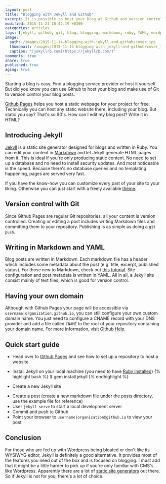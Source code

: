 ```yaml
---
layout: post
title: "Blogging with Jekyll and Github"
excerpt: It is possible to host your blog at Github and version control your blog posts with Git. Here's how.
modified: 2015-11-21 10:42:19 +0300
categories: articles
tags: [jekyll, github, git, blog, blogging, markdown, ruby, YAML, wordpress]
image:
  path: /images/2015-11-14-blogging-with-jekyll-and-github/cover.jpg
  thumbnail: /images/2015-11-14-blogging-with-jekyll-and-github/cover_thumb.jpg
  caption: "[jekyllrb.com](https://jekyllrb.com/)"
comments: true
share: true
published: true
aging: true
---
```


Starting a blog is easy. Find a blogging service provider or host it yourself. But did you know you can use Github to host your blog and make use of Git to version control your blog posts.

[Github Pages](https://pages.github.com/) helps you host a static webpage for your project for free. Technically you can host any static website there, including your blog. But static you say? That's so 90's. How can I edit my blog post? Write it in HTML?

## Introducing Jekyll

[Jekyll](https://jekyllrb.com/ "Jekyll homepage") is a static site generator designed for blogs and written in Ruby. You can edit your content in [Markdown](https://daringfireball.net/projects/markdown/) and let Jekyll generate HTML pages from it. This is ideal if you're only producing static content. No need to set up a database and no need to install security updates. And most noticeable is the speed. Because there's no database queries and no templating happening, pages are served very fast.

If you have the know-how you can customize every part of your site to your liking. Otherwise you can just start with a freely available [theme](http://jekyllthemes.org/ "Jekyll themes").

## Version control with Git

Since Github Pages are regular Git repositories, all your content is version controlled. Creating or editing a post includes writing Markdown files and committing them to your repository. Publishing is as simple as doing a `git push`.

## Writing in Markdown and YAML

Blog posts are written in Markdown. Each markdown file has a header which includes some metadata about the post (e.g. title, excerpt, published status). For those new to Markdown, check out [this tutorial](https://www.youtube.com/watch?v=6A5EpqqDOdk "Markdown tutorial"). Site configuration and post metadata is written in YAML. All in all, a Jekyll site consist mainly of text files, which is good for version control.

## Having your own domain

Although with Github Pages your page will be accessible via `username|organization.github.io`, you can still configure your own custom domain name. You just need to configure a CNAME record with your DNS provider and add a file called `CNAME` to the root of your repository containing your domain name. For more information, visit [Github Help](https://help.github.com/articles/setting-up-a-custom-domain-with-github-pages/ "Gihtub Help page").

## Quick start guide

* Head over to [Github Pages](https://pages.github.com/ "Github Pages") and see how to set up a repository to host a website
* Install Jekyll on your local machine (you need to have [Ruby installed](https://www.ruby-lang.org/en/documentation/installation/ "Instructions on how to install ruby"))
{% highlight bash %}
$ gem install jekyll
{% endhighlight %}

* Create a new Jekyll site
<script type="text/javascript" src="https://asciinema.org/a/2j4jw72mql1czu1vdkveywd0q.js" id="asciicast-2j4jw72mql1czu1vdkveywd0q" async></script>

* Create a post (create a new markdown file under the posts directory, use the example file for reference)
* User `jekyll serve` to start a local development server
* Commit and push to Github
* Point your browser to `username|organization@github.io` to view your post

## Conclusion

For those who are fed up with Wordpress being bloated or don't like its WYSIWYG editor, Jekyll is definitely a good alternative. It provides most of the features you need out of the box and is focused on blogging. I must add that it might be a little harder to pick up if you're only familiar with CMS's like Wordpress. Apparently there are a lot of [static site generators](https://www.staticgen.com/ "List of static site generators") out there. So if Jekyll is not for you, there's a lot of choice.
